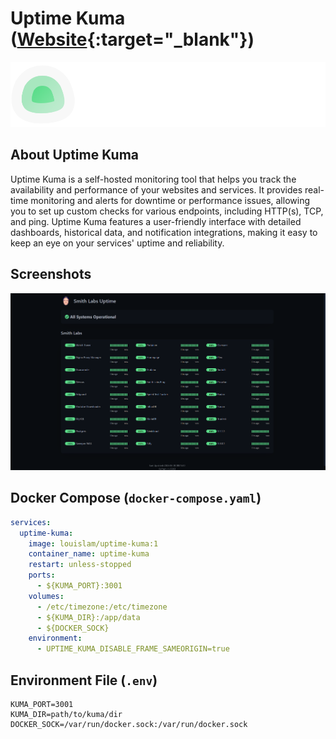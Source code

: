 # Uptime Kuma ([Website]{:target="_blank"})

[Website]: https://github.com/louislam/uptime-kuma

![Uptime](../assets/images/uptime/logo-uptime.png)

## About Uptime Kuma

Uptime Kuma is a self-hosted monitoring tool that helps you track the availability and performance of your websites and services. It provides real-time monitoring and alerts for downtime or performance issues, allowing you to set up custom checks for various endpoints, including HTTP(s), TCP, and ping. Uptime Kuma features a user-friendly interface with detailed dashboards, historical data, and notification integrations, making it easy to keep an eye on your services' uptime and reliability.

## Screenshots

![Uptime](../assets/images/uptime/screenshot.png)

## Docker Compose (`docker-compose.yaml`)
``` yaml
services:
  uptime-kuma:
    image: louislam/uptime-kuma:1
    container_name: uptime-kuma
    restart: unless-stopped
    ports:
      - ${KUMA_PORT}:3001
    volumes:
      - /etc/timezone:/etc/timezone
      - ${KUMA_DIR}:/app/data
      - ${DOCKER_SOCK}
    environment:
      - UPTIME_KUMA_DISABLE_FRAME_SAMEORIGIN=true
```

## Environment File (`.env`)
```
KUMA_PORT=3001
KUMA_DIR=path/to/kuma/dir
DOCKER_SOCK=/var/run/docker.sock:/var/run/docker.sock
```